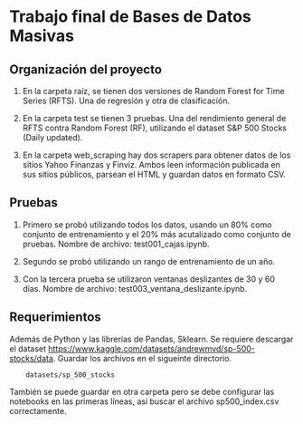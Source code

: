 # Trabajo final de Bases de Datos Masivas

## Organización del proyecto

1. En la carpeta raíz, se tienen dos versiones de Random Forest for Time Series (RFTS). Una de regresión y otra de clasificación.

2. En la carpeta test se tienen 3 pruebas. Una del rendimiento general de RFTS contra Random Forest (RF), utilizando el dataset S&P 500 Stocks (Daily updated).

3. En la carpeta web_scraping hay dos scrapers para obtener datos de los sitios Yahoo Finanzas y Finviz. Ambos leen información publicada en sus sitios públicos, parsean el HTML y guardan datos en formato CSV.


## Pruebas

1. Primero se probó utilizando todos los datos, usando un 80% como conjunto de entrenamiento y el 20% más acutalizado como conjunto de pruebas. Nombre de archivo: test001_cajas.ipynb.

2. Segundo se probó utilizando un rango de entrenamiento de un año.

3. Con la tercera prueba se utilizaron ventanas deslizantes de 30 y 60 días. Nombre de archivo: test003_ventana_deslizante.ipynb.

## Requerimientos

Además de Python y las librerías de Pandas, Sklearn.
Se requiere descargar el dataset https://www.kaggle.com/datasets/andrewmvd/sp-500-stocks/data.
Guardar los archivos en el sigueinte directorio.
        
        datasets/sp_500_stocks

También se puede guardar en otra carpeta pero se debe configurar las notebooks en las primeras líneas, así buscar el archivo sp500_index.csv correctamente.
